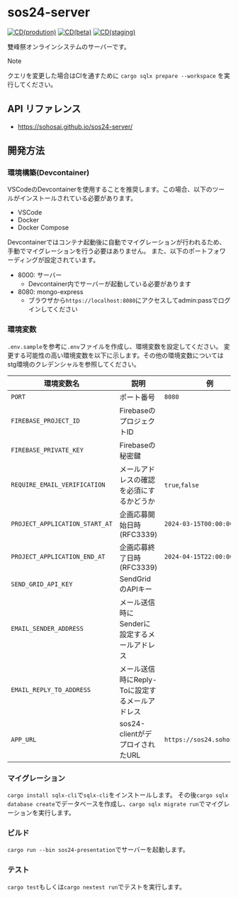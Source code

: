 # sos24-server

[![CD(prodution)](https://github.com/sohosai/sos24-server/actions/workflows/cd.yaml/badge.svg)](https://github.com/sohosai/sos24-server/actions/workflows/cd.yaml)
[![CD(beta)](https://github.com/sohosai/sos24-server/actions/workflows/cd-beta.yaml/badge.svg)](https://github.com/sohosai/sos24-server/actions/workflows/cd-beta.yaml)
[![CD(staging)](https://github.com/sohosai/sos24-server/actions/workflows/cd-staging.yaml/badge.svg)](https://github.com/sohosai/sos24-server/actions/workflows/cd-staging.yaml)

雙峰祭オンラインシステムのサーバーです。

> [!NOTE]
> クエリを変更した場合はCIを通すために `cargo sqlx prepare --workspace` を実行してください。

## API リファレンス

- https://sohosai.github.io/sos24-server/

## 開発方法

### 環境構築(Devcontainer)

VSCodeのDevcontainerを使用することを推奨します。この場合、以下のツールがインストールされている必要があります。

- VSCode
- Docker
- Docker Compose

Devcontainerではコンテナ起動後に自動でマイグレーションが行われるため、手動でマイグレーションを行う必要はありません。
また、以下のポートフォワーディングが設定されています。

- 8000: サーバー
  - Devcontainer内でサーバーが起動している必要があります
- 8080: mongo-express
  - ブラウザから`https://localhost:8080`にアクセスしてadmin:passでログインしてください

### 環境変数

`.env.sample`を参考に`.env`ファイルを作成し、環境変数を設定してください。
変更する可能性の高い環境変数を以下に示します。その他の環境変数についてはstg環境のクレデンシャルを参照してください。

| 環境変数名 | 説明 | 例 |
| --- | --- | --- |
| `PORT` | ポート番号 | `8080` |
| `FIREBASE_PROJECT_ID` | FirebaseのプロジェクトID | |
| `FIREBASE_PRIVATE_KEY` | Firebaseの秘密鍵 | |
| `REQUIRE_EMAIL_VERIFICATION` | メールアドレスの確認を必須にするかどうか | `true`,`false` |
| `PROJECT_APPLICATION_START_AT` | 企画応募開始日時(RFC3339) | `2024-03-15T00:00:00+09:00` |
| `PROJECT_APPLICATION_END_AT` | 企画応募終了日時(RFC3339) | `2024-04-15T22:00:00+09:00` |
| `SEND_GRID_API_KEY` | SendGridのAPIキー | |
| `EMAIL_SENDER_ADDRESS` | メール送信時にSenderに設定するメールアドレス | |
| `EMAIL_REPLY_TO_ADDRESS` | メール送信時にReply-Toに設定するメールアドレス | |
| `APP_URL` | sos24-clientがデプロイされたURL | `https://sos24.sohosai.com` |

### マイグレーション

`cargo install sqlx-cli`で`sqlx-cli`をインストールします。
その後`cargo sqlx database create`でデータベースを作成し、`cargo sqlx migrate run`でマイグレーションを実行します。

### ビルド

`cargo run --bin sos24-presentation`でサーバーを起動します。

### テスト

`cargo test`もしくは`cargo nextest run`でテストを実行します。
